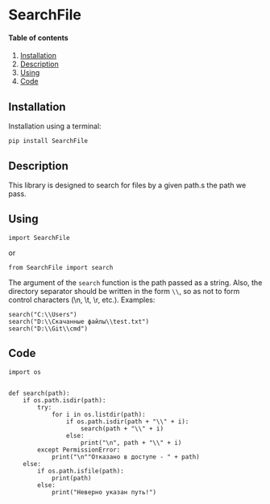 # SearchFile
#### Table of contents
1. [Installation](#Installation)
2. [Description](#Description)
3. [Using](#Using)
4. [Code](#Code)
## Installation
Installation using a terminal:

```pip install SearchFile```
## Description
This library is designed to search for files by a given path.s the path we pass.
## Using
```import SearchFile```

or

```from SearchFile import search```

The argument of the `search` function is the path passed as a string. Also, the directory separator should be written in the form `\\`, so as not to form control characters (\n, \t, \r, etc.). Examples:
```
search("C:\\Users")
search("D:\\Скачанные файлы\\test.txt")
search("D:\\Git\\cmd")
```
## Code
```
import os


def search(path):
    if os.path.isdir(path):
        try:
            for i in os.listdir(path):
                if os.path.isdir(path + "\\" + i):
                    search(path + "\\" + i)
                else:
                    print("\n", path + "\\" + i)
        except PermissionError:
            print("\n""Отказано в доступе - " + path)
    else:
        if os.path.isfile(path):
            print(path)
        else:
            print("Неверно указан путь!")
```